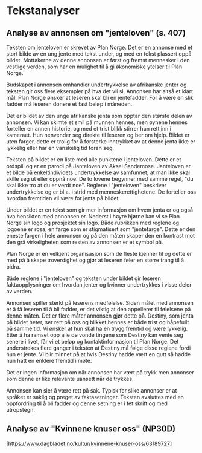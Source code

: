 # Tekstanalyser

## Analyse av annonsen om "jenteloven" (s. 407)

Teksten om jenteloven er skrevet av Plan Norge. Det er en annonse med et stort bilde av en ung jente med tekst under, og med en tekst plassert oppå bildet. Mottakerne av denne annonsen er først og fremst mennesker i den vestlige verden, som har en mulighet til å gi økonomiske ytelser til Plan Norge. 

Budskapet i annonsen omhandler undertrykkelse av afrikanske jenter og teksten gir oss flere eksempler på hva det vil si.
Annonsen har altså et klart mål. Plan Norge ønsker at leseren skal bli en jentefadder. For å være en slik fadder må leseren donere et fast beløp i måneden. 

Det er bildet av den unge afrikanske jenta som opptar den største delen av annonsen. Vi kan skimte et smil på munnen hennes, men øynene hennes forteller en annen historie, og med et trist blikk stirrer hun rett inn i kameraet. Hun henvender seg direkte til leseren og ber om hjelp. Bildet er uten farger, dette er trolig for å forsterke inntrykket av at denne jenta ikke er lykkelig eller har en vanskelig tid foran seg. 

Teksten på bildet er en liste med alle punktene i jenteloven. Dette er et ordspill og er en parodi på Janteloven av Aksel Sandemose. Janteloven er et bilde på enkeltindividets undertrykkelse av samfunnet, at man ikke skal skille seg ut eller oppnå noe. De to lovene begynner med samme regel, "du skal ikke tro at du er verdt noe". Reglene i "jenteloven" beskriver undertrykkelse og er bl.a. i strid med menneskerettighetene. De forteller oss hvordan fremtiden vil være for jenta på bildet. 

Under bildet er en tekst som gir mer informasjon om hvem jenta er og også hva hensikten med annonsen er. Nederst i høyre hjørne kan vi se Plan Norge sin logo og prosjektet sin logo. Både rubrikken med reglene og logoene er rosa, en farge som er stigmatisert som "jentefarge". Dette er den eneste fargen i hele annonsen og på den måten skaper den en kontrast mot den grå virkeligheten som resten av annonsen er et symbol på.

Plan Norge er en velkjent organisasjon som de fleste kjenner til og dette er med på å skape troverdighet og gjør at leseren føler en større trang til å bidra. 

Både reglene i "jenteloven" og teksten under bildet gir leseren faktaopplysninger om hvordan jenter og kvinner undertrykkes i visse deler av verden. 

Annonsen spiller sterkt på leserens medfølelse. Siden målet med annonsen er å få leseren til å bli fadder, er det viktig at den appellerer til følelsene på denne måten. Det er flere måter annonsen gjør dette på. Destiny, som jenta på bildet heter, ser rett på oss og blikket hennes er både trist og håpefullt på samme tid. Vi ønsker at hun skal ha en trygg fremtid og være lykkelig. Etter å ha ramset opp alle de vonde tingene som Destiny kan vente seg senere i livet, får vi et beløp og kontaktinformasjon til Plan Norge. Det understrekes flere ganger i teksten at Destiny må følge disse reglene fordi hun er jente. Vi blir minnet på at hvis Destiny hadde vært en gutt så hadde hun hatt en enklere fremtid i møte.

Det er ingen informasjon om når annonsen har vært på trykk men annonser som denne er like relevante uansett når de trykkes.

Annonsen kan sier å være rett på sak. Typisk for slike annonser er at språket er saklig og preget av faktasetninger. Teksten avsluttes med en oppfordring til å bli fadder og denne setning er i fet skrift og med utropstegn.

## Analyse av "Kvinnene knuser oss" (NP30D)

[https://www.dagbladet.no/kultur/kvinnene-knuser-oss/63189727]

